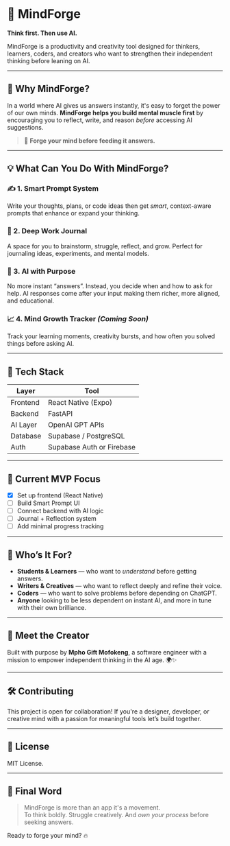 # 🧠 MindForge

**Think first. Then use AI.**

MindForge is a productivity and creativity tool designed for thinkers, learners, coders, and creators who want to strengthen their independent thinking before leaning on AI.

---

## 🌟 Why MindForge?

In a world where AI gives us answers instantly, it's easy to forget the power of our own minds. **MindForge helps you build mental muscle first** by encouraging you to reflect, write, and reason *before* accessing AI suggestions.

> 🚀 **Forge your mind before feeding it answers.**

---

## 💡 What Can You Do With MindForge?

### ✍️ 1. Smart Prompt System  
Write your thoughts, plans, or code ideas then get *smart*, context-aware prompts that enhance or expand your thinking.

### 🧠 2. Deep Work Journal  
A space for you to brainstorm, struggle, reflect, and grow. Perfect for journaling ideas, experiments, and mental models.

### 💬 3. AI with Purpose  
No more instant “answers”. Instead, you decide when and how to ask for help. AI responses come after your input making them richer, more aligned, and educational.

### 📈 4. Mind Growth Tracker *(Coming Soon)*  
Track your learning moments, creativity bursts, and how often you solved things before asking AI.

---

## 📲 Tech Stack

| Layer      | Tool              |
|------------|-------------------|
| Frontend   | React Native (Expo) |
| Backend    | FastAPI            |
| AI Layer   | OpenAI GPT APIs    |
| Database   | Supabase / PostgreSQL |
| Auth       | Supabase Auth or Firebase |

---

## 🔧 Current MVP Focus

- [x] Set up frontend (React Native)
- [ ] Build Smart Prompt UI
- [ ] Connect backend with AI logic
- [ ] Journal + Reflection system
- [ ] Add minimal progress tracking

---

## 🤝 Who’s It For?

- **Students & Learners** — who want to *understand* before getting answers.
- **Writers & Creatives** — who want to reflect deeply and refine their voice.
- **Coders** — who want to solve problems before depending on ChatGPT.
- **Anyone** looking to be less dependent on instant AI, and more in tune with their own brilliance.

---

## 🙌 Meet the Creator

Built with purpose by **Mpho Gift Mofokeng**, a software engineer with a mission to empower independent thinking in the AI age. 🌍✨

---

## 🛠️ Contributing

This project is open for collaboration! If you're a designer, developer, or creative mind with a passion for meaningful tools let’s build together.

---

## 📜 License

MIT License.

---

## 💬 Final Word

> MindForge is more than an app it's a movement.  
> To think boldly. Struggle creatively. And *own your process* before seeking answers.

Ready to forge your mind? 🔥
